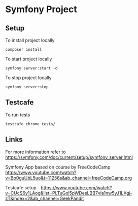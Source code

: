 # Symfony Project

## Setup
To install project locally 
```
composer install
```

To start project locally 
```
symfony server:start -d
```

To stop project locally 
```
symfony server:stop
```

## Testcafe
To run tests
```
testcafe chrome tests/
```

## Links
For more information refer to 
https://symfony.com/doc/current/setup/symfony_server.html

Symfony App based on course by FreeCodeCamp 
https://www.youtube.com/watch?v=Bo0guUbL5uo&t=11256s&ab_channel=freeCodeCamp.org 

Testcafe setup - https://www.youtube.com/watch?v=CUcS6y1LAog&list=PLTuGol5pWDesLBB7via1nw5yJ1LXgj-zT&index=2&ab_channel=GeekPandit 